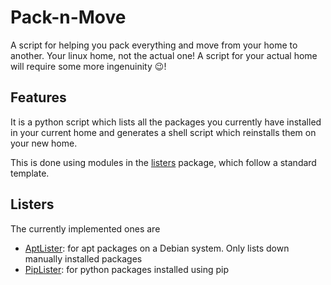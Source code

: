 Pack-n-Move
===========

A script for helping you pack everything and move from your home to another. 
Your linux home, not the actual one!
A script for your actual home will require some more ingenuinity :wink:!

Features
--------

It is a python script which lists all the packages you currently have 
installed in your current home and generates a shell script which reinstalls 
them on your new home.

This is done using modules in the [listers](listers/) package, which follow a standard template.

Listers
-------

The currently implemented ones are

 - [AptLister](listers/apt.py): for apt packages on a Debian system. Only lists down manually installed packages
 - [PipLister](listers/pip.py): for python packages installed using pip
